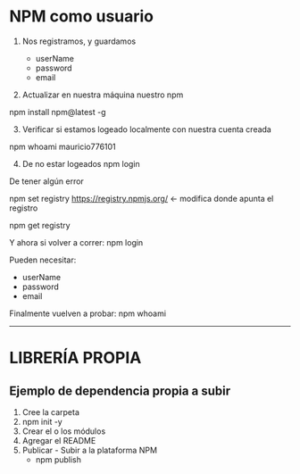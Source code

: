
# NPM como usuario

1. Nos registramos, y guardamos
    - userName
    - password
    - email

2. Actualizar en nuestra máquina nuestro npm

npm install npm@latest -g

3. Verificar si estamos logeado localmente con nuestra cuenta creada

npm whoami
mauricio776101

4. De no estar logeados
npm login 

De tener algún error

npm set registry https://registry.npmjs.org/  <- modifica donde apunta el registro

npm get registry

Y ahora si volver a correr:
npm login 

Pueden necesitar:
- userName
- password
- email

Finalmente vuelven a probar:
npm whoami


---
# LIBRERÍA PROPIA
## Ejemplo de dependencia propia a subir

1. Cree la carpeta
2. npm init -y
3. Crear el o los módulos
4. Agregar el README
5. Publicar - Subir a la plataforma NPM
    - npm publish